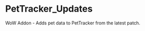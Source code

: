PetTracker_Updates
==================

WoW Addon - Adds pet data to PetTracker from the latest patch.
